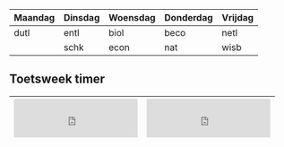 
| Maandag | Dinsdag | Woensdag | Donderdag | Vrijdag |
| ------- | ------- | -------- | --------- | ------- |
| dutl    | entl    | biol     | beco      | netl    |
|         | schk    | econ     | nat       | wisb    |
## Toetsweek timer

| <iframe src="https://free.timeanddate.com/countdown/i9l1qvpm/n1308/cf12/cm1/cu2/ct0/cs1/ca0/cr0/ss0/cac000/cpc000/pct/tcfff/fs100/szw320/szh135/tatToetsweek%20begint%20over.../tac000/tptToetsweek%20is%20begonnen.../tpc000/mac000/mpc000/iso2024-10-14T11:15:00" allowtransparency="true" frameborder="0" width="221" height="69"></iframe><br> | <iframe src="https://free.timeanddate.com/countdown/i9l1qvpm/n1308/cf12/cm0/cu4/ct0/cs1/ca0/cr0/ss0/cac000/cpc000/pct/tcfff/fs100/szw320/szh135/tatToetsweek%20begint%20over.../tac000/tptToetsweek%20is%20begonnen.../tpc000/mac000/mpc000/iso2024-10-14T11:15:00" allowtransparency="false" frameborder="0" width="221" height="69"></iframe> |
| -------------------------------------------------------------------------------------------------------------------------------------------------------------------------------------------------------------------------------------------------------------------------------------------------------------------------------------------------- | ----------------------------------------------------------------------------------------------------------------------------------------------------------------------------------------------------------------------------------------------------------------------------------------------------------------------------------------------- |
